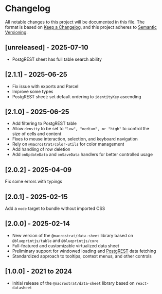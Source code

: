 # Changelog

All notable changes to this project will be documented in this file. The format
is based on [Keep a Changelog](https://keepachangelog.com/en/1.0.0/), and this
project adheres to [Semantic Versioning](https://semver.org/spec/v2.0.0.html).

## [unreleased] - 2025-07-10

- PostgREST sheet has full table search ability


## [2.1.1] - 2025-06-25

- Fix issue with exports and Parcel
- Improve some types
- PostgREST sheet: set default ordering to `identityKey` ascending

## [2.1.0] - 2025-06-25

- Add filtering to PostgREST table
- Allow `density` to be set to `"low", "medium", or "high"` to control the size
  of cells and content
- Fixes to mouse interaction, selection, and keyboard navigation
- Rely on `@macrostrat/color-utils` for color management
- Add handling of row deletion
- Add `onUpdateData` and `onSaveData` handlers for better controlled usage

## [2.0.2] - 2025-04-09

Fix some errors with typings

## [2.0.1] - 2025-02-15

Add a `node` target to bundle without imported CSS

## [2.0.0] - 2025-02-14

- New version of the `@macrostrat/data-sheet` library based on
  `@blueprintjs/table` and `@blueprintjs/core`
- Full-featured and customizable virtualized data sheet
- Preliminary support for windowed loading and
  [PostgREST](https://postgrest.org) data fetching
- Standardized approach to tooltips, context menus, and other controls

## [1.0.0] - 2021 to 2024

- Initial release of the `@macrostrat/data-sheet` library based on
  `react-datasheet`
